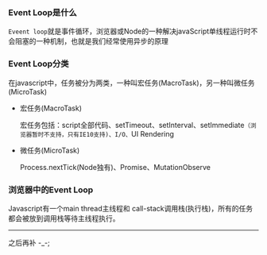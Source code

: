 ### Event Loop是什么
`Eveent loop`就是事件循环，浏览器或Node的一种解决javaScript单线程运行时不会阻塞的一种机制，也就是我们经常使用异步的原理

### Event Loop分类

在javascript中，任务被分为两类，一种叫宏任务(MacroTask)，另一种叫微任务(MicroTask)

- 宏任务(MacroTask)

  宏任务包括：script全部代码、setTimeout、setInterval、setImmediate`（浏览器暂时不支持，只有IE10支持)、I/O、`UI Rendering

- 微任务(MicroTask)

  Process.nextTick(Node独有)、Promise、MutationObserve

### 浏览器中的Event Loop

Javascript有一个main thread主线程和 call-stack调用栈(执行栈)，所有的任务都会被放到调用栈等待主线程执行。

-------------------------------------------------------------
之后再补 -_-;















